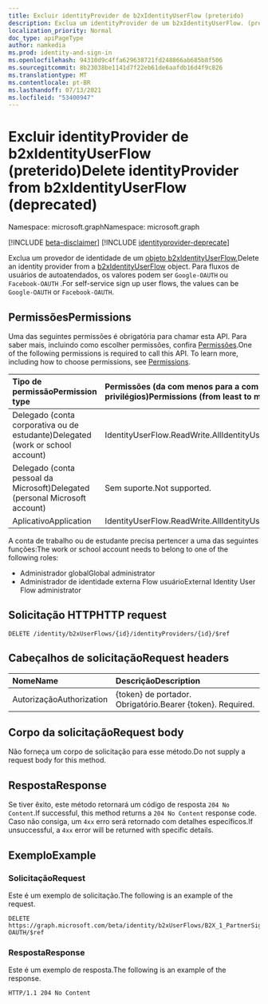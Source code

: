 ```yaml
---
title: Excluir identityProvider de b2xIdentityUserFlow (preterido)
description: Exclua um identityProvider de um b2xIdentityUserFlow. (preterido)
localization_priority: Normal
doc_type: apiPageType
author: namkedia
ms.prod: identity-and-sign-in
ms.openlocfilehash: 94310d9c4ffa629638721fd248866ab685b8f506
ms.sourcegitcommit: 8b23038be1141d7f22eb61de6aafdb16d4f9c826
ms.translationtype: MT
ms.contentlocale: pt-BR
ms.lasthandoff: 07/13/2021
ms.locfileid: "53400947"
---
```

# <a name="delete-identityprovider-from-b2xidentityuserflow-deprecated"></a><span data-ttu-id="8319b-104">Excluir identityProvider de b2xIdentityUserFlow (preterido)</span><span class="sxs-lookup"><span data-stu-id="8319b-104">Delete identityProvider from b2xIdentityUserFlow (deprecated)</span></span>

<span data-ttu-id="8319b-105">Namespace: microsoft.graph</span><span class="sxs-lookup"><span data-stu-id="8319b-105">Namespace: microsoft.graph</span></span>

[!INCLUDE [beta-disclaimer](../../includes/beta-disclaimer.md)]
[!INCLUDE [identityprovider-deprecate](../../includes/identityprovider-deprecate.md)]

<span data-ttu-id="8319b-106">Exclua um provedor de identidade de um [objeto b2xIdentityUserFlow.](../resources/b2xidentityuserflow.md)</span><span class="sxs-lookup"><span data-stu-id="8319b-106">Delete an identity provider from a [b2xIdentityUserFlow](../resources/b2xidentityuserflow.md) object.</span></span> <span data-ttu-id="8319b-107">Para fluxos de usuários de autoatendados, os valores podem ser `Google-OAUTH` ou `Facebook-OAUTH` .</span><span class="sxs-lookup"><span data-stu-id="8319b-107">For self-service sign up user flows, the values can be `Google-OAUTH` or `Facebook-OAUTH`.</span></span>

## <a name="permissions"></a><span data-ttu-id="8319b-108">Permissões</span><span class="sxs-lookup"><span data-stu-id="8319b-108">Permissions</span></span>

<span data-ttu-id="8319b-p103">Uma das seguintes permissões é obrigatória para chamar esta API. Para saber mais, incluindo como escolher permissões, confira [Permissões](/graph/permissions-reference).</span><span class="sxs-lookup"><span data-stu-id="8319b-p103">One of the following permissions is required to call this API. To learn more, including how to choose permissions, see [Permissions](/graph/permissions-reference).</span></span>

|<span data-ttu-id="8319b-111">Tipo de permissão</span><span class="sxs-lookup"><span data-stu-id="8319b-111">Permission type</span></span>      | <span data-ttu-id="8319b-112">Permissões (da com menos para a com mais privilégios)</span><span class="sxs-lookup"><span data-stu-id="8319b-112">Permissions (from least to most privileged)</span></span>              |
|:--------------------|:---------------------------------------------------------|
|<span data-ttu-id="8319b-113">Delegado (conta corporativa ou de estudante)</span><span class="sxs-lookup"><span data-stu-id="8319b-113">Delegated (work or school account)</span></span>|<span data-ttu-id="8319b-114">IdentityUserFlow.ReadWrite.All</span><span class="sxs-lookup"><span data-stu-id="8319b-114">IdentityUserFlow.ReadWrite.All</span></span>|
|<span data-ttu-id="8319b-115">Delegado (conta pessoal da Microsoft)</span><span class="sxs-lookup"><span data-stu-id="8319b-115">Delegated (personal Microsoft account)</span></span>| <span data-ttu-id="8319b-116">Sem suporte.</span><span class="sxs-lookup"><span data-stu-id="8319b-116">Not supported.</span></span>|
|<span data-ttu-id="8319b-117">Aplicativo</span><span class="sxs-lookup"><span data-stu-id="8319b-117">Application</span></span>| <span data-ttu-id="8319b-118">IdentityUserFlow.ReadWrite.All</span><span class="sxs-lookup"><span data-stu-id="8319b-118">IdentityUserFlow.ReadWrite.All</span></span>|

<span data-ttu-id="8319b-119">A conta de trabalho ou de estudante precisa pertencer a uma das seguintes funções:</span><span class="sxs-lookup"><span data-stu-id="8319b-119">The work or school account needs to belong to one of the following roles:</span></span>

* <span data-ttu-id="8319b-120">Administrador global</span><span class="sxs-lookup"><span data-stu-id="8319b-120">Global administrator</span></span>
* <span data-ttu-id="8319b-121">Administrador de identidade externa Flow usuário</span><span class="sxs-lookup"><span data-stu-id="8319b-121">External Identity User Flow administrator</span></span>

## <a name="http-request"></a><span data-ttu-id="8319b-122">Solicitação HTTP</span><span class="sxs-lookup"><span data-stu-id="8319b-122">HTTP request</span></span>

<!-- { "blockType": "ignored" } -->

```http
DELETE /identity/b2xUserFlows/{id}/identityProviders/{id}/$ref
```

## <a name="request-headers"></a><span data-ttu-id="8319b-123">Cabeçalhos de solicitação</span><span class="sxs-lookup"><span data-stu-id="8319b-123">Request headers</span></span>

|<span data-ttu-id="8319b-124">Nome</span><span class="sxs-lookup"><span data-stu-id="8319b-124">Name</span></span>|<span data-ttu-id="8319b-125">Descrição</span><span class="sxs-lookup"><span data-stu-id="8319b-125">Description</span></span>|
|:---------------|:----------|
|<span data-ttu-id="8319b-126">Autorização</span><span class="sxs-lookup"><span data-stu-id="8319b-126">Authorization</span></span>|<span data-ttu-id="8319b-p104">{token} de portador. Obrigatório.</span><span class="sxs-lookup"><span data-stu-id="8319b-p104">Bearer {token}. Required.</span></span>|

## <a name="request-body"></a><span data-ttu-id="8319b-129">Corpo da solicitação</span><span class="sxs-lookup"><span data-stu-id="8319b-129">Request body</span></span>

<span data-ttu-id="8319b-130">Não forneça um corpo de solicitação para esse método.</span><span class="sxs-lookup"><span data-stu-id="8319b-130">Do not supply a request body for this method.</span></span>

## <a name="response"></a><span data-ttu-id="8319b-131">Resposta</span><span class="sxs-lookup"><span data-stu-id="8319b-131">Response</span></span>

<span data-ttu-id="8319b-132">Se tiver êxito, este método retornará um código de resposta `204 No Content`.</span><span class="sxs-lookup"><span data-stu-id="8319b-132">If successful, this method returns a `204 No Content` response code.</span></span> <span data-ttu-id="8319b-133">Caso não consiga, um `4xx` erro será retornado com detalhes específicos.</span><span class="sxs-lookup"><span data-stu-id="8319b-133">If unsuccessful, a `4xx` error will be returned with specific details.</span></span>

## <a name="example"></a><span data-ttu-id="8319b-134">Exemplo</span><span class="sxs-lookup"><span data-stu-id="8319b-134">Example</span></span>

### <a name="request"></a><span data-ttu-id="8319b-135">Solicitação</span><span class="sxs-lookup"><span data-stu-id="8319b-135">Request</span></span>

<span data-ttu-id="8319b-136">Este é um exemplo de solicitação.</span><span class="sxs-lookup"><span data-stu-id="8319b-136">The following is an example of the request.</span></span>

<!-- {
  "blockType": "request",
  "name": "delete_b2xUserFlows_identityProviders_2"
}
-->

``` http
DELETE https://graph.microsoft.com/beta/identity/b2xUserFlows/B2X_1_PartnerSignUp/identityProviders/Facebook-OAUTH/$ref
```

### <a name="response"></a><span data-ttu-id="8319b-137">Resposta</span><span class="sxs-lookup"><span data-stu-id="8319b-137">Response</span></span>

<span data-ttu-id="8319b-138">Este é um exemplo de resposta.</span><span class="sxs-lookup"><span data-stu-id="8319b-138">The following is an example of the response.</span></span>

<!-- {
  "blockType": "response",
  "truncated": true
} -->

```http
HTTP/1.1 204 No Content
```
